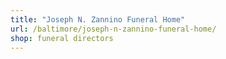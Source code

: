 ```yaml
---
title: "Joseph N. Zannino Funeral Home"
url: /baltimore/joseph-n-zannino-funeral-home/
shop: funeral directors
---
```

